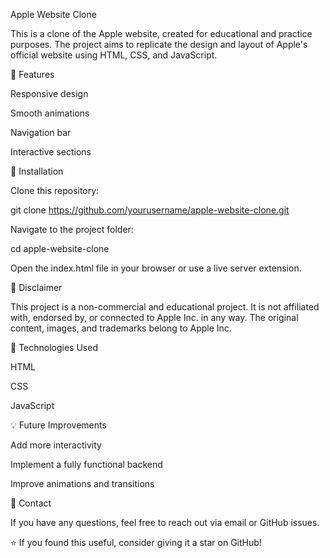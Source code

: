 Apple Website Clone

This is a clone of the Apple website, created for educational and practice purposes. The project aims to replicate the design and layout of Apple's official website using HTML, CSS, and JavaScript.

🚀 Features

Responsive design

Smooth animations

Navigation bar

Interactive sections

📂 Installation

Clone this repository:

git clone https://github.com/yourusername/apple-website-clone.git

Navigate to the project folder:

cd apple-website-clone

Open the index.html file in your browser or use a live server extension.

📜 Disclaimer

This project is a non-commercial and educational project. It is not affiliated with, endorsed by, or connected to Apple Inc. in any way. The original content, images, and trademarks belong to Apple Inc.

📌 Technologies Used

HTML

CSS

JavaScript

💡 Future Improvements

Add more interactivity

Implement a fully functional backend

Improve animations and transitions

📧 Contact

If you have any questions, feel free to reach out via email or GitHub issues.

⭐ If you found this useful, consider giving it a star on GitHub!
